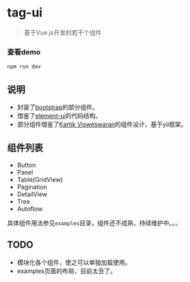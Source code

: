 # tag-ui

> 基于Vue.js开发的若干个组件



### 查看demo 
    npm run dev


## 说明
- 封装了[bootstrap](https://github.com/twbs/bootstrap)的部分组件。
- 借鉴了[element-ui](https://github.com/ElemeFE/element)的代码结构。
- 部分组件借鉴了[Kartik Visweswaran](https://github.com/kartik-v)的组件设计，基于yii框架。


## 组件列表

- Button
- Panel
- Table(GridView)
- Pagination
- DetailView
- Tree
- Autoflow

具体组件用法参见`examples`目录，组件还不成熟，持续维护中。。。


## TODO

- 模块化各个组件，使之可以单独加载使用。
- examples页面的布局，目前太丑了。

